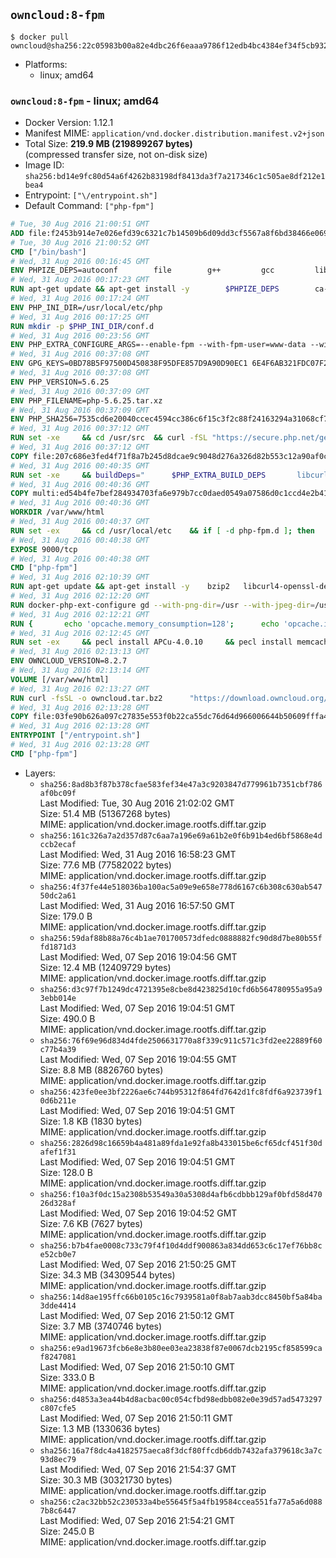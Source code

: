 ## `owncloud:8-fpm`

```console
$ docker pull owncloud@sha256:22c05983b00a82e4dbc26f6eaaa9786f12edb4bc4384ef34f5cb93234a77d5c7
```

-	Platforms:
	-	linux; amd64

### `owncloud:8-fpm` - linux; amd64

-	Docker Version: 1.12.1
-	Manifest MIME: `application/vnd.docker.distribution.manifest.v2+json`
-	Total Size: **219.9 MB (219899267 bytes)**  
	(compressed transfer size, not on-disk size)
-	Image ID: `sha256:bd14e9fc80d54a6f4262b83198df8413da3f7a217346c1c505ae8df212e1bea4`
-	Entrypoint: `["\/entrypoint.sh"]`
-	Default Command: `["php-fpm"]`

```dockerfile
# Tue, 30 Aug 2016 21:00:51 GMT
ADD file:f2453b914e7e026efd39c6321c7b14509b6d09dd3cf5567a8f6bd38466e06954 in / 
# Tue, 30 Aug 2016 21:00:52 GMT
CMD ["/bin/bash"]
# Wed, 31 Aug 2016 00:16:45 GMT
ENV PHPIZE_DEPS=autoconf 		file 		g++ 		gcc 		libc-dev 		make 		pkg-config 		re2c
# Wed, 31 Aug 2016 00:17:23 GMT
RUN apt-get update && apt-get install -y 		$PHPIZE_DEPS 		ca-certificates 		curl 		libedit2 		libsqlite3-0 		libxml2 		xz-utils 	--no-install-recommends && rm -r /var/lib/apt/lists/*
# Wed, 31 Aug 2016 00:17:24 GMT
ENV PHP_INI_DIR=/usr/local/etc/php
# Wed, 31 Aug 2016 00:17:25 GMT
RUN mkdir -p $PHP_INI_DIR/conf.d
# Wed, 31 Aug 2016 00:23:56 GMT
ENV PHP_EXTRA_CONFIGURE_ARGS=--enable-fpm --with-fpm-user=www-data --with-fpm-group=www-data
# Wed, 31 Aug 2016 00:37:08 GMT
ENV GPG_KEYS=0BD78B5F97500D450838F95DFE857D9A90D90EC1 6E4F6AB321FDC07F2C332E3AC2BF0BC433CFC8B3
# Wed, 31 Aug 2016 00:37:08 GMT
ENV PHP_VERSION=5.6.25
# Wed, 31 Aug 2016 00:37:09 GMT
ENV PHP_FILENAME=php-5.6.25.tar.xz
# Wed, 31 Aug 2016 00:37:09 GMT
ENV PHP_SHA256=7535cd6e20040ccec4594cc386c6f15c3f2c88f24163294a31068cf7dfe7f644
# Wed, 31 Aug 2016 00:37:12 GMT
RUN set -xe 	&& cd /usr/src 	&& curl -fSL "https://secure.php.net/get/$PHP_FILENAME/from/this/mirror" -o php.tar.xz 	&& echo "$PHP_SHA256 *php.tar.xz" | sha256sum -c - 	&& curl -fSL "https://secure.php.net/get/$PHP_FILENAME.asc/from/this/mirror" -o php.tar.xz.asc 	&& export GNUPGHOME="$(mktemp -d)" 	&& for key in $GPG_KEYS; do 		gpg --keyserver ha.pool.sks-keyservers.net --recv-keys "$key"; 	done 	&& gpg --batch --verify php.tar.xz.asc php.tar.xz 	&& rm -r "$GNUPGHOME"
# Wed, 31 Aug 2016 00:37:12 GMT
COPY file:207c686e3fed4f71f8a7b245d8dcae9c9048d276a326d82b553c12a90af0c0ca in /usr/local/bin/ 
# Wed, 31 Aug 2016 00:40:35 GMT
RUN set -xe 	&& buildDeps=" 		$PHP_EXTRA_BUILD_DEPS 		libcurl4-openssl-dev 		libedit-dev 		libsqlite3-dev 		libssl-dev 		libxml2-dev 	" 	&& apt-get update && apt-get install -y $buildDeps --no-install-recommends && rm -rf /var/lib/apt/lists/* 		&& docker-php-source extract 	&& cd /usr/src/php 	&& ./configure 		--with-config-file-path="$PHP_INI_DIR" 		--with-config-file-scan-dir="$PHP_INI_DIR/conf.d" 				--disable-cgi 				--enable-ftp 		--enable-mbstring 		--enable-mysqlnd 				--with-curl 		--with-libedit 		--with-openssl 		--with-zlib 				$PHP_EXTRA_CONFIGURE_ARGS 	&& make -j"$(nproc)" 	&& make install 	&& { find /usr/local/bin /usr/local/sbin -type f -executable -exec strip --strip-all '{}' + || true; } 	&& make clean 	&& docker-php-source delete 		&& apt-get purge -y --auto-remove -o APT::AutoRemove::RecommendsImportant=false $buildDeps
# Wed, 31 Aug 2016 00:40:36 GMT
COPY multi:ed54b4fe7bef284934703fa6e979b7cc0daed0549a07586d0c1ccd4e2b41884a in /usr/local/bin/ 
# Wed, 31 Aug 2016 00:40:36 GMT
WORKDIR /var/www/html
# Wed, 31 Aug 2016 00:40:37 GMT
RUN set -ex 	&& cd /usr/local/etc 	&& if [ -d php-fpm.d ]; then 		sed 's!=NONE/!=!g' php-fpm.conf.default | tee php-fpm.conf > /dev/null; 		cp php-fpm.d/www.conf.default php-fpm.d/www.conf; 	else 		mkdir php-fpm.d; 		cp php-fpm.conf.default php-fpm.d/www.conf; 		{ 			echo '[global]'; 			echo 'include=etc/php-fpm.d/*.conf'; 		} | tee php-fpm.conf; 	fi 	&& { 		echo '[global]'; 		echo 'error_log = /proc/self/fd/2'; 		echo; 		echo '[www]'; 		echo '; if we send this to /proc/self/fd/1, it never appears'; 		echo 'access.log = /proc/self/fd/2'; 		echo; 		echo 'clear_env = no'; 		echo; 		echo '; Ensure worker stdout and stderr are sent to the main error log.'; 		echo 'catch_workers_output = yes'; 	} | tee php-fpm.d/docker.conf 	&& { 		echo '[global]'; 		echo 'daemonize = no'; 		echo; 		echo '[www]'; 		echo 'listen = [::]:9000'; 	} | tee php-fpm.d/zz-docker.conf
# Wed, 31 Aug 2016 00:40:38 GMT
EXPOSE 9000/tcp
# Wed, 31 Aug 2016 00:40:38 GMT
CMD ["php-fpm"]
# Wed, 31 Aug 2016 02:10:39 GMT
RUN apt-get update && apt-get install -y 	bzip2 	libcurl4-openssl-dev 	libfreetype6-dev 	libicu-dev 	libjpeg-dev 	libldap2-dev 	libmcrypt-dev 	libmemcached-dev 	libpng12-dev 	libpq-dev 	libxml2-dev 	&& rm -rf /var/lib/apt/lists/*
# Wed, 31 Aug 2016 02:12:20 GMT
RUN docker-php-ext-configure gd --with-png-dir=/usr --with-jpeg-dir=/usr 	&& docker-php-ext-configure ldap --with-libdir=lib/x86_64-linux-gnu/ 	&& docker-php-ext-install exif gd intl ldap mbstring mcrypt mysql opcache pdo_mysql pdo_pgsql pgsql zip
# Wed, 31 Aug 2016 02:12:21 GMT
RUN { 		echo 'opcache.memory_consumption=128'; 		echo 'opcache.interned_strings_buffer=8'; 		echo 'opcache.max_accelerated_files=4000'; 		echo 'opcache.revalidate_freq=60'; 		echo 'opcache.fast_shutdown=1'; 		echo 'opcache.enable_cli=1'; 	} > /usr/local/etc/php/conf.d/opcache-recommended.ini
# Wed, 31 Aug 2016 02:12:45 GMT
RUN set -ex 	&& pecl install APCu-4.0.10 	&& pecl install memcached-2.2.0 	&& pecl install redis-2.2.8 	&& docker-php-ext-enable apcu memcached redis
# Wed, 31 Aug 2016 02:13:13 GMT
ENV OWNCLOUD_VERSION=8.2.7
# Wed, 31 Aug 2016 02:13:14 GMT
VOLUME [/var/www/html]
# Wed, 31 Aug 2016 02:13:27 GMT
RUN curl -fsSL -o owncloud.tar.bz2 		"https://download.owncloud.org/community/owncloud-${OWNCLOUD_VERSION}.tar.bz2" 	&& curl -fsSL -o owncloud.tar.bz2.asc 		"https://download.owncloud.org/community/owncloud-${OWNCLOUD_VERSION}.tar.bz2.asc" 	&& export GNUPGHOME="$(mktemp -d)" 	&& gpg --keyserver ha.pool.sks-keyservers.net --recv-keys E3036906AD9F30807351FAC32D5D5E97F6978A26 	&& gpg --batch --verify owncloud.tar.bz2.asc owncloud.tar.bz2 	&& rm -r "$GNUPGHOME" owncloud.tar.bz2.asc 	&& tar -xjf owncloud.tar.bz2 -C /usr/src/ 	&& rm owncloud.tar.bz2
# Wed, 31 Aug 2016 02:13:28 GMT
COPY file:03fe90b626a097c27835e553f0b22ca55dc76d64d966006644b50609fffa4161 in /entrypoint.sh 
# Wed, 31 Aug 2016 02:13:28 GMT
ENTRYPOINT ["/entrypoint.sh"]
# Wed, 31 Aug 2016 02:13:28 GMT
CMD ["php-fpm"]
```

-	Layers:
	-	`sha256:8ad8b3f87b378cfae583fef34e47a3c9203847d779961b7351cbf786af0bc09f`  
		Last Modified: Tue, 30 Aug 2016 21:02:02 GMT  
		Size: 51.4 MB (51367268 bytes)  
		MIME: application/vnd.docker.image.rootfs.diff.tar.gzip
	-	`sha256:161c326a7a2d357d87c6aa7a196e69a61b2e0f6b91b4ed6bf5868e4dccb2ecaf`  
		Last Modified: Wed, 31 Aug 2016 16:58:23 GMT  
		Size: 77.6 MB (77582022 bytes)  
		MIME: application/vnd.docker.image.rootfs.diff.tar.gzip
	-	`sha256:4f37fe44e518036ba100ac5a09e9e658e778d6167c6b308c630ab54750dc2a61`  
		Last Modified: Wed, 31 Aug 2016 16:57:50 GMT  
		Size: 179.0 B  
		MIME: application/vnd.docker.image.rootfs.diff.tar.gzip
	-	`sha256:59daf88b88a76c4b1ae701700573dfedc0888882fc90d8d7be80b55ffd1871d3`  
		Last Modified: Wed, 07 Sep 2016 19:04:56 GMT  
		Size: 12.4 MB (12409729 bytes)  
		MIME: application/vnd.docker.image.rootfs.diff.tar.gzip
	-	`sha256:d3c97f7b1249dc4721395e8cbe8d423825d10cfd6b564780955a95a93ebb014e`  
		Last Modified: Wed, 07 Sep 2016 19:04:51 GMT  
		Size: 490.0 B  
		MIME: application/vnd.docker.image.rootfs.diff.tar.gzip
	-	`sha256:76f69e96d834d4fde2506631770a8f339c911c571c3fd2ee22889f60c77b4a39`  
		Last Modified: Wed, 07 Sep 2016 19:04:55 GMT  
		Size: 8.8 MB (8826760 bytes)  
		MIME: application/vnd.docker.image.rootfs.diff.tar.gzip
	-	`sha256:423fe0ee3bf2226ae6c744b95312f864fd7642d1fc8fdf6a923739f10d6b211e`  
		Last Modified: Wed, 07 Sep 2016 19:04:51 GMT  
		Size: 1.8 KB (1830 bytes)  
		MIME: application/vnd.docker.image.rootfs.diff.tar.gzip
	-	`sha256:2826d98c16659b4a481a89fda1e92fa8b433015be6cf65dcf451f30dafef1f31`  
		Last Modified: Wed, 07 Sep 2016 19:04:51 GMT  
		Size: 128.0 B  
		MIME: application/vnd.docker.image.rootfs.diff.tar.gzip
	-	`sha256:f10a3f0dc15a2308b53549a30a5308d4afb6cdbbb129af0bfd58d47026d328af`  
		Last Modified: Wed, 07 Sep 2016 19:04:52 GMT  
		Size: 7.6 KB (7627 bytes)  
		MIME: application/vnd.docker.image.rootfs.diff.tar.gzip
	-	`sha256:b7b4fae0008c733c79f4f10d4ddf900863a834dd653c6c17ef76bb8ce52cb0e7`  
		Last Modified: Wed, 07 Sep 2016 21:50:25 GMT  
		Size: 34.3 MB (34309544 bytes)  
		MIME: application/vnd.docker.image.rootfs.diff.tar.gzip
	-	`sha256:14d8ae195ffc66b0105c16c7939581a0f8ab7aab3dcc8450bf5a84ba3dde4414`  
		Last Modified: Wed, 07 Sep 2016 21:50:12 GMT  
		Size: 3.7 MB (3740746 bytes)  
		MIME: application/vnd.docker.image.rootfs.diff.tar.gzip
	-	`sha256:e9ad19673fcb6e8e3b80ee03ea23838f87e0067dcb2195cf858599caf8247081`  
		Last Modified: Wed, 07 Sep 2016 21:50:10 GMT  
		Size: 333.0 B  
		MIME: application/vnd.docker.image.rootfs.diff.tar.gzip
	-	`sha256:d4853a3ea44b4d8acbac00c054cfbd98edbb082e0e39d57ad5473297c807cfe5`  
		Last Modified: Wed, 07 Sep 2016 21:50:11 GMT  
		Size: 1.3 MB (1330636 bytes)  
		MIME: application/vnd.docker.image.rootfs.diff.tar.gzip
	-	`sha256:16a7f8dc4a4182575aeca8f3dcf80ffcdb6ddb7432afa379618c3a7c93d8ec79`  
		Last Modified: Wed, 07 Sep 2016 21:54:37 GMT  
		Size: 30.3 MB (30321730 bytes)  
		MIME: application/vnd.docker.image.rootfs.diff.tar.gzip
	-	`sha256:c2ac32bb52c230533a4be55645f5a4fb19584ccea551fa77a5a6d0887b8c6447`  
		Last Modified: Wed, 07 Sep 2016 21:54:21 GMT  
		Size: 245.0 B  
		MIME: application/vnd.docker.image.rootfs.diff.tar.gzip
